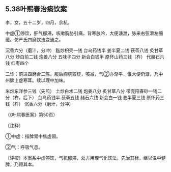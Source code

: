 ## 5.38叶熙春治痰饮案

李，女，五十二岁，四月，余杭。

中虚①停饮，肝气郁滞，咳嗽胸胁引痛，背寒肢冷，大便溏泄，脉来右弦滑左细缓。仿严氏四磨饮法变通之。

沉香六分（磨汁，分冲） 麸炒枳壳一钱 台乌药钱半 姜半夏二钱 茯苓八钱 炙甘草八分 炒白前二钱 炮姜八分 五味子四分 新会白钱半 原怀山药三钱（杵） 代赭石六钱 红枣四个

二诊：前进四磨合二陈，服后胸脘较舒，咳减，气②亦渐平，惟大便仍溏，乃中州脾上虚寒耳。续以理中加味。

米炒东洋参三钱（先煎） 土炒白术二钱 炮姜八分 炙甘草八分 带壳阳春砂一钱二分（杵，后下） 台乌药钱半 茯苓五钱 赭石六钱 新会白一钱 姜半夏三钱 原怀药三钱（杵） 沉香六分（磨汁，分冲）

（《叶熙春医案》第50页）

〔注释〕

①中虚：指脾胃中焦虚弱。

②气：呼吸气息。

〔评按〕本案系中虚停饮，气机郁滞，处方用理气化饮法，先治其标，继以温中健脾，乃顾其本。
